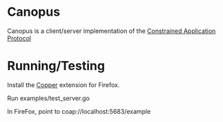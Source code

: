 # Canopus

Canopus is a client/server implementation of the [Constrained Application Protocol][RFC7252]

[RFC7252]: http://tools.ietf.org/html/rfc7252

# Running/Testing

Install the [Copper][CuExt] extension for Firefox.

Run examples/test_server.go

In FireFox, point to coap://localhost:5683/example

[CuExt]: https://addons.mozilla.org/en-US/firefox/addon/copper-270430/

